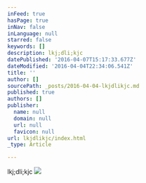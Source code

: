 ```yaml
---
inFeed: true
hasPage: true
inNav: false
inLanguage: null
starred: false
keywords: []
description: lkj;dli;kjc
datePublished: '2016-04-07T15:17:33.677Z'
dateModified: '2016-04-04T22:34:06.541Z'
title: ''
author: []
sourcePath: _posts/2016-04-04-lkjdlikjc.md
published: true
authors: []
publisher:
  name: null
  domain: null
  url: null
  favicon: null
url: lkjdlikjc/index.html
_type: Article

---
```

lkj;dli;kjc
![](https://the-grid-user-content.s3-us-west-2.amazonaws.com/cf74ca10-9961-49c4-b618-aa134e5a69f5.jpg)